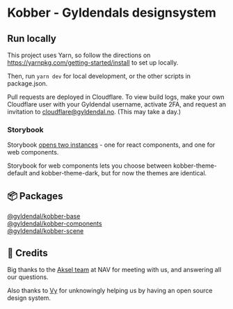 # Kobber - Gyldendals designsystem

## Run locally

This project uses Yarn, so follow the directions on https://yarnpkg.com/getting-started/install to set up locally.

Then, run `yarn dev` for local development, or the other scripts in package.json.

Pull requests are deployed in Cloudflare. To view build logs, make your own Cloudflare user with your Gyldendal username, activate 2FA, and request an invitation to cloudflare@gyldendal.no. (This may take a day.)

### Storybook

Storybook [opens two instances](https://github.com/GyldendalDigital/kobber/pull/6) - one for react components, and one for web components.

Storybook for web components lets you choose between kobber-theme-default and kobber-theme-dark, but for now the themes are identical.

## 📦 Packages

[@gyldendal/kobber-base](./packages/kobber-base/README.md)
<br />
[@gyldendal/kobber-components](./packages/kobber-components/README.md)
<br />
[@gyldendal/kobber-scene](./packages/kobber-scene/README.md)

## 🙏 Credits

Big thanks to the [Aksel team](https://aksel.nav.no) at NAV for meeting with us, and answering all our questions.

Also thanks to [Vy](https://spor.vy.no) for unknowingly helping us by having an open source design system.
